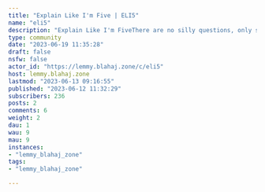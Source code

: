 ```yaml
---
title: "Explain Like I'm Five | ELI5" 
name: "eli5"
description: "Explain Like I'm FiveThere are no silly questions, only silly answers.No racism, bigotry and general unpleasantness.Ask away!"
type: community
date: "2023-06-19 11:35:28"
draft: false
nsfw: false
actor_id: "https://lemmy.blahaj.zone/c/eli5"
host: lemmy.blahaj.zone
lastmod: "2023-06-13 09:16:55"
published: "2023-06-12 11:32:29"
subscribers: 236
posts: 2
comments: 6
weight: 2
dau: 1
wau: 9
mau: 9
instances:
- "lemmy_blahaj_zone"
tags: 
- "lemmy_blahaj_zone"

---
```

